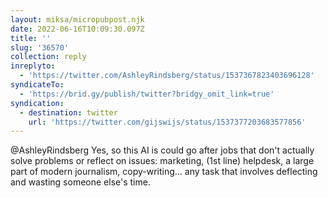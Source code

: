 ```yaml
---
layout: miksa/micropubpost.njk
date: 2022-06-16T10:09:30.097Z
title: ''
slug: '36570'
collection: reply
inreplyto:
  - 'https://twitter.com/AshleyRindsberg/status/1537367823403696128'
syndicateTo:
  - 'https://brid.gy/publish/twitter?bridgy_omit_link=true'
syndication:
  - destination: twitter
    url: 'https://twitter.com/gijswijs/status/1537377203683577856'
---
```

@AshleyRindsberg Yes, so this AI is could go after jobs that don&#39;t actually solve problems or reflect on issues: marketing, (1st line) helpdesk, a large part of modern journalism, copy-writing... any task that involves deflecting and wasting someone else&#39;s time.
